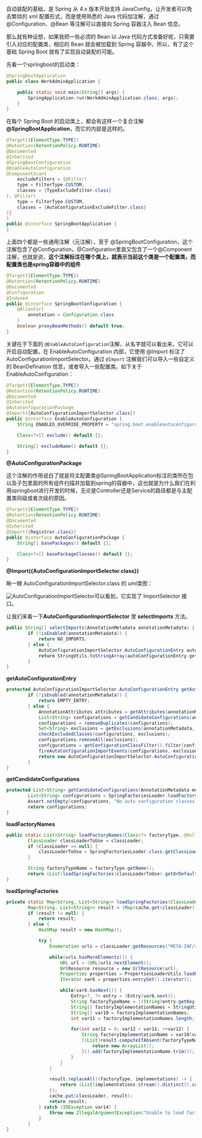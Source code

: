 自动装配的基础，是 Spring 从 4.x 版本开始支持 JavaConfig，让开发者可以免去繁琐的 xml 配置形式，而是使用熟悉的 Java 代码加注解，通过 @Configuration、@Bean 等注解可以直接向 Spring 容器注入 Bean 信息。

那么就有种设想，如果我把一些必须的 Bean 以 Java 代码方式准备好呢，只需要引入对应的配置类，相应的 Bean 就会被加载到 Spring 容器中。所以，有了这个基础 Spring Boot 就有了实现自动装配的可能。

先看一个springboot的启动类：

```java
@SpringBootApplication
public class WorkAdminApplication {

    public static void main(String[] args) {
        SpringApplication.run(WorkAdminApplication.class, args);
    }
}
```

在每个 Spring Boot 的启动类上，都会有这样一个复合注解 **@SpringBootApplication**，而它的内部是这样的。

```java
@Target({ElementType.TYPE})
@Retention(RetentionPolicy.RUNTIME)
@Documented
@Inherited
@SpringBootConfiguration
@EnableAutoConfiguration
@ComponentScan(
    excludeFilters = {@Filter(
    type = FilterType.CUSTOM,
    classes = {TypeExcludeFilter.class}
), @Filter(
    type = FilterType.CUSTOM,
    classes = {AutoConfigurationExcludeFilter.class}
)}
)
public @interface SpringBootApplication {
}
```

上面四个都是一些通用注解（元注解），至于 @SpringBootConfiguration，这个注解包含了@Configuration，@Configuration里面又包含了一个@Component注解，也就是说，**这个注解标注在哪个类上，就表示当前这个类是一个配置类，而配置类也是spring容器中的组件**

```java
@Target({ElementType.TYPE})
@Retention(RetentionPolicy.RUNTIME)
@Documented
@Configuration
@Indexed
public @interface SpringBootConfiguration {
    @AliasFor(
        annotation = Configuration.class
    )
    boolean proxyBeanMethods() default true;
}
```

关键在于下面的 `@EnableAutoConfiguration`注解，从名字就可以看出来，它可以开启自动配置。在 EnableAutoConfiguration 内部，它使用 @Import 标注了AutoConfigurationImportSelector。通过 `@Import` 注解我们可以导入一些自定义的 BeanDefination 信息，或者导入一些配置类。如下关于EnableAutoConfiguration：

```java
@Target({ElementType.TYPE})
@Retention(RetentionPolicy.RUNTIME)
@Documented
@Inherited
@AutoConfigurationPackage
@Import({AutoConfigurationImportSelector.class})
public @interface EnableAutoConfiguration {
    String ENABLED_OVERRIDE_PROPERTY = "spring.boot.enableautoconfiguration";

    Class<?>[] exclude() default {};

    String[] excludeName() default {};
}
```

**@AutoConfigurationPackage**

这个注解的作用说白了就是将主配置类@SpringBootApplication标注的类所在包以及子包里面的所有组件扫描并加载到spring的容器中，这也就是为什么我们在利用springboot进行开发的时候，无论是Controller还是Service的路径都是与主配置类同级或者次级的原因。

```java
@Target({ElementType.TYPE})
@Retention(RetentionPolicy.RUNTIME)
@Documented
@Inherited
@Import({Registrar.class})
public @interface AutoConfigurationPackage {
    String[] basePackages() default {};

    Class<?>[] basePackageClasses() default {};
}
```

**@Import({AutoConfigurationImportSelector.class})**

瞅一眼 AutoConfigurationImportSelector.class 的 uml类图：

![AutoConfigurationImportSelector](\img\AutoConfigurationImportSelector.png)可以看到，它实现了 ImportSelector 接口。

让我们来看一下**AutoConfigurationImportSelector** 里 **selectImports** 方法。

```java
public String[] selectImports(AnnotationMetadata annotationMetadata) {
        if (!isEnabled(annotationMetadata)) {
            return NO_IMPORTS;
        } else {
            AutoConfigurationImportSelector.AutoConfigurationEntry autoConfigurationEntry = getAutoConfigurationEntry(annotationMetadata);
            return StringUtils.toStringArray(autoConfigurationEntry.getConfigurations());
        }
}
```

**getAutoConfigurationEntry**

```java
protected AutoConfigurationImportSelector.AutoConfigurationEntry getAutoConfigurationEntry(AnnotationMetadata annotationMetadata) {
        if (!isEnabled(annotationMetadata)) {
            return EMPTY_ENTRY;
        } else {
            AnnotationAttributes attributes = getAttributes(annotationMetadata);
            List<String> configurations = getCandidateConfigurations(annotationMetadata, attributes);
            configurations = removeDuplicates(configurations);
            Set<String> exclusions = getExclusions(annotationMetadata, attributes);
            checkExcludedClasses(configurations, exclusions);
            configurations.removeAll(exclusions);
            configurations = getConfigurationClassFilter().filter(configurations);
            fireAutoConfigurationImportEvents(configurations, exclusions);
            return new AutoConfigurationImportSelector.AutoConfigurationEntry(configurations, exclusions);
        }
}
```

**getCandidateConfigurations**

```java
protected List<String> getCandidateConfigurations(AnnotationMetadata metadata, AnnotationAttributes attributes) {
        List<String> configurations = SpringFactoriesLoader.loadFactoryNames(getSpringFactoriesLoaderFactoryClass(), getBeanClassLoader());
        Assert.notEmpty(configurations, "No auto configuration classes found in META-INF/spring.factories. If you are using a custom packaging, make sure that file is correct.");
        return configurations;
}
```

**loadFactoryNames**

```java
public static List<String> loadFactoryNames(Class<?> factoryType, @Nullable ClassLoader classLoader) {
        ClassLoader classLoaderToUse = classLoader;
        if (classLoader == null) {
            classLoaderToUse = SpringFactoriesLoader.class.getClassLoader();
        }

        String factoryTypeName = factoryType.getName();
        return (List)loadSpringFactories(classLoaderToUse).getOrDefault(factoryTypeName, Collections.emptyList());
}
```

**loadSpringFactories**

```java
private static Map<String, List<String>> loadSpringFactories(ClassLoader classLoader) {
        Map<String, List<String>> result = (Map)cache.get(classLoader);
        if (result != null) {
            return result;
        } else {
            HashMap result = new HashMap();

            try {
                Enumeration urls = classLoader.getResources("META-INF/spring.factories");

                while(urls.hasMoreElements()) {
                    URL url = (URL)urls.nextElement();
                    UrlResource resource = new UrlResource(url);
                    Properties properties = PropertiesLoaderUtils.loadProperties(resource);
                    Iterator var6 = properties.entrySet().iterator();

                    while(var6.hasNext()) {
                        Entry<?, ?> entry = (Entry)var6.next();
                        String factoryTypeName = ((String)entry.getKey()).trim();
                        String[] factoryImplementationNames = StringUtils.commaDelimitedListToStringArray((String)entry.getValue());
                        String[] var10 = factoryImplementationNames;
                        int var11 = factoryImplementationNames.length;

                        for(int var12 = 0; var12 < var11; ++var12) {
                            String factoryImplementationName = var10[var12];
                            ((List)result.computeIfAbsent(factoryTypeName, (key) -> {
                                return new ArrayList();
                            })).add(factoryImplementationName.trim());
                        }
                    }
                }

                result.replaceAll((factoryType, implementations) -> {
                    return (List)implementations.stream().distinct().collect(Collectors.collectingAndThen(Collectors.toList(), Collections::unmodifiableList));
                });
                cache.put(classLoader, result);
                return result;
            } catch (IOException var14) {
                throw new IllegalArgumentException("Unable to load factories from location [META-INF/spring.factories]", var14);
            }
        }
}
```


